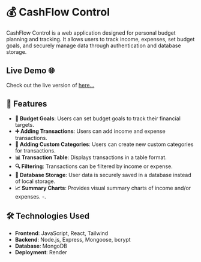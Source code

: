 # 💰 CashFlow Control

CashFlow Control is a web application designed for personal budget planning and tracking. It allows users to track income, expenses, set budget goals, and securely manage data through authentication and database storage.

## Live Demo 🌐

Check out the live version of [here...](https://cashflow-control-xxx4.onrender.com/)

## 🌟 Features

- **🎯 Budget Goals**: Users can set budget goals to track their financial targets.
- **➕ Adding Transactions**: Users can add income and expense transactions.
- **📂 Adding Custom Categories**: Users can create new custom categories for transactions.
- **📊 Transaction Table**: Displays transactions in a table format.
- **🔍 Filtering**: Transactions can be filtered by income or expense.
- **💾 Database Storage**: User data is securely saved in a database instead of local storage.
- **📈 Summary Charts**: Provides visual summary charts of income and/or expenses.
-.

## 🛠️ Technologies Used

- **Frontend**: JavaScript, React, Tailwind
- **Backend**: Node.js, Express, Mongoose, bcrypt
- **Database**: MongoDB
- **Deployment**: Render 



